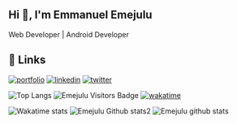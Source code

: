 ## Hi 👋, I'm Emmanuel Emejulu

Web Developer |  Android Developer

## 🔗 Links
[![portfolio](https://img.shields.io/badge/my_portfolio-000?style=for-the-badge&logo=ko-fi&logoColor=white)](https://bit.ly/EmejuluPortfolio)
[![linkedin](https://img.shields.io/badge/linkedin-0A66C2?style=for-the-badge&logo=linkedin&logoColor=white)](https://www.linkedin.com/in/emmanuel-emejulu-ba3411227/)
[![twitter](https://img.shields.io/badge/twitter-1DA1F2?style=for-the-badge&logo=twitter&logoColor=white)](https://twitter.com/emejulucodes)

![Top Langs](https://github-readme-stats.vercel.app/api/top-langs/?username=JUEsoft)
![Emejulu Visitors Badge](https://visitor-badge.glitch.me/badge?page_id=JUEsoft)
[![wakatime](https://wakatime.com/badge/user/6887a696-3885-4b54-a72b-318b6f2379be.svg)](https://wakatime.com/@6887a696-3885-4b54-a72b-318b6f2379be)

![Wakatime stats](https://github-readme-stats.vercel.app/api/wakatime?username=emejulu&layout=compact)
![Emejulu Github stats2](https://github-readme-streak-stats.herokuapp.com/?user=JUEsoft&layout=compact&include_all_commits=true&&count_private=true&langs_count=20)
![Emejulu github stats](https://github-readme-stats.vercel.app/api?username=JUEsoft&show_icons=true&theme=radical)
